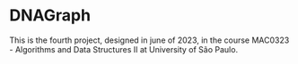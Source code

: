 # DNAGraph
This is the fourth project, designed in june of 2023, in the course MAC0323 - Algorithms and Data Structures II at University of São Paulo.
